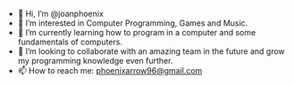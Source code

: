 - 👋 Hi, I’m @joanphoenix
- 👀 I’m interested in Computer Programming, Games and Music.
- 🌱 I’m currently learning how to program in a computer and some fundamentals of computers.
- 💞️ I’m looking to collaborate with an amazing team in the future and grow my programming knowledge even further.
- 📫 How to reach me: phoenixarrow96@gmail.com 

<!---
joanphoenix/joanphoenix is a ✨ special ✨ repository because its `README.md` (this file) appears on your GitHub profile.
You can click the Preview link to take a look at your changes.
--->
